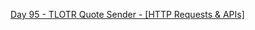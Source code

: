 [Day 95 - TLOTR Quote Sender - [HTTP Requests & APIs]](https://github.com/Jubiko31/Python_Professional_Portfolio/tree/main/Day%C2%A095%20-%20TLOTR%20Quote%20Sender%20-%20%5BHTTP%20Requests%20%26%20APIs%5D)
